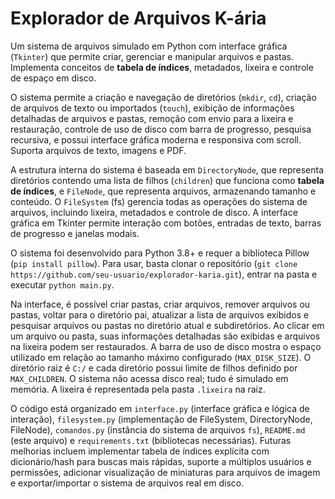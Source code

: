 # Explorador de Arquivos K-ária

Um sistema de arquivos simulado em Python com interface gráfica (`Tkinter`) que permite criar, gerenciar e manipular arquivos e pastas. Implementa conceitos de **tabela de índices**, metadados, lixeira e controle de espaço em disco.

O sistema permite a criação e navegação de diretórios (`mkdir`, `cd`), criação de arquivos de texto ou importados (`touch`), exibição de informações detalhadas de arquivos e pastas, remoção com envio para a lixeira e restauração, controle de uso de disco com barra de progresso, pesquisa recursiva, e possui interface gráfica moderna e responsiva com scroll. Suporta arquivos de texto, imagens e PDF.

A estrutura interna do sistema é baseada em `DirectoryNode`, que representa diretórios contendo uma lista de filhos (`children`) que funciona como **tabela de índices**, e `FileNode`, que representa arquivos, armazenando tamanho e conteúdo. O `FileSystem` (fs) gerencia todas as operações do sistema de arquivos, incluindo lixeira, metadados e controle de disco. A interface gráfica em Tkinter permite interação com botões, entradas de texto, barras de progresso e janelas modais.

O sistema foi desenvolvido para Python 3.8+ e requer a biblioteca Pillow (`pip install pillow`). Para usar, basta clonar o repositório (`git clone https://github.com/seu-usuario/explorador-karia.git`), entrar na pasta e executar `python main.py`.

Na interface, é possível criar pastas, criar arquivos, remover arquivos ou pastas, voltar para o diretório pai, atualizar a lista de arquivos exibidos e pesquisar arquivos ou pastas no diretório atual e subdiretórios. Ao clicar em um arquivo ou pasta, suas informações detalhadas são exibidas e arquivos na lixeira podem ser restaurados. A barra de uso de disco mostra o espaço utilizado em relação ao tamanho máximo configurado (`MAX_DISK_SIZE`). O diretório raiz é `C:/` e cada diretório possui limite de filhos definido por `MAX_CHILDREN`. O sistema não acessa disco real; tudo é simulado em memória. A lixeira é representada pela pasta `.lixeira` na raiz.  

O código está organizado em `interface.py` (interface gráfica e lógica de interação), `filesystem.py` (implementação de FileSystem, DirectoryNode, FileNode), `comandos.py` (instância do sistema de arquivos `fs`), `README.md` (este arquivo) e `requirements.txt` (bibliotecas necessárias). Futuras melhorias incluem implementar tabela de índices explícita com dicionário/hash para buscas mais rápidas, suporte a múltiplos usuários e permissões, adicionar visualização de miniaturas para arquivos de imagem e exportar/importar o sistema de arquivos real em disco.
